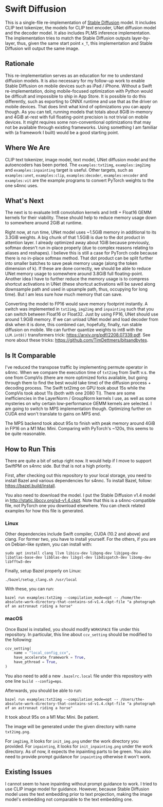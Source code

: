 # Swift Diffusion

This is a single-file re-implementation of [Stable Diffusion](https://github.com/CompVis/stable-diffusion) model. It includes CLIP text tokenizer, the models for CLIP text encoder, UNet diffusion model and the decoder model. It also includes PLMS inference implementation. The implementation tries to match the Stable Diffusion outputs layer-by-layer, thus, given the same start point `x_T`, this implementation and Stable Diffusion will output the same image.

## Rationale

This re-implementation serves as an education for me to understand diffusion models. It is also necessary for my follow-up work to enable Stable Diffusion on mobile devices such as iPad / iPhone. Without a Swift re-implementation, doing mobile-focused optimization with Python would be difficult and impossible to ship in App Store. It is possible to do this differently, such as exporting to ONNX runtime and use that as the driver on mobile devices. That does limit what kind of optimizations you can apply though. As you can tell, running models that totals about 8GiB in-memory and 4GiB at-rest with full floating-point precision is not trivial on mobile devices. It might requires some non-conventional optimizations that may not be available through existing frameworks. Using something I am familiar with (a framework I built) would be a good starting point.

## Where We Are

CLIP text tokenizer, image model, text model, UNet diffusion model and the autoencoders has been ported. The `examples:txt2img`, `examples:img2img` and `examples:inpainting` target is useful. Other targets, such as `examples:unet`, `examples:clip`, `examples:decoder`, `examples:encoder` and `examples:vit` are the example programs to convert PyTorch weights to the one s4nnc uses.

## What's Next

The next is to evaluate Int8 convolution kernels and Int8 + Float16 GEMM kernels for their viability. These should help to reduce memory usage down to somewhere around 2GiB at runtime.

Right now, at run time, UNet model uses ~1.5GiB memory in additional to its 3.3GiB weights. A big chunk of that 1.5GiB is due to the dot product in attention layer. I already optimized away about 1GiB because previously, softmax doesn't run in-place properly (due to complex reasons relating to aliases and reshapes). I believe this is still a case for PyTorch code because there is no in-place softmax method. That dot product can be split further into smaller batches to save peak memory usage (along the token dimension of k). If these are done correctly, we should be able to reduce UNet memory usage to somewhere around 3.8GiB full floating-point. Another idea I have to further reduce the memory usage is to compress shortcut activations in UNet (these shortcut activations will be saved along downsample path and used in upsample path, thus, occupying for long time). But I am less sure how much memory that can save.

Converting the model to FP16 would save memory footprint instantly. A switch was implemented in `txt2img`, `img2img` and `inpainting` such that you can switch between Float16 or Float32. Just by using FP16, UNet should use around 1.9GiB memory. If we can unload UNet model and load decoder from disk when it is done, this combined can, hopefully, finally, run stable diffusion on mobile. We can further quantize weights to int8 with the `LLM.int8()` transformers trick: https://arxiv.org/pdf/2208.07339.pdf. See more about these tricks: https://github.com/TimDettmers/bitsandbytes.

## Is It Comparable

I've reduced the transpose traffic by implementing permute operator in s4nnc. When we compare the execution time of `txt2img` from Swift v.s. the one from CompVis (there are more optimized forks available, but going through them to find the best would take time) of the diffusion process + decoding process. The Swift txt2img on GPU took about 15s while the CompVis took about 11s (both with one 2080 Ti). There are some inefficiencies in the LayerNorm / GroupNorm kernels I use, as well as some mysteries on why certain low-performance GEMM kernels are selected. I am going to switch to MPS implementation though. Optimizing further on CUDA end won't translate to gains on MPS end.

The MPS backend took about 95s to finish with peak memory around 4GiB in FP16 on a M1 Mac Mini. Comparing with PyTorch's ~120s, this seems to be quite reasonable.

## How to Run This

There are quite a bit of setup right now. It would help if I move to support SwiftPM on s4nnc side. But that is not a high priority.

First, after checking out this repository to your local storage, you need to install Bazel and various dependencies for s4nnc. To install Bazel, follow: https://bazel.build/install.

You also need to download the model. I put the Stable Diffusion v1.4 model in http://static.libccv.org/sd-v1.4.ckpt. Note that this is a s4nnc-compatible file, not PyTorch one you download elsewhere. You can check related examples for how this file is generated.

### Linux

Other dependencies include Swift compiler, CUDA (10.2 and above) and clang. For former two, you have to install yourself. For the others, if you are on Debian-like system, you can install with:

```
sudo apt install clang llvm libicu-dev libpng-dev libjpeg-dev libatlas-base-dev libblas-dev libgsl-dev libdispatch-dev libomp-dev libfftw3-dev
```

Finally, setup Bazel properly on Linux:

```
./bazel/setup_clang.sh /usr/local
```

With these, you can run:

```
bazel run examples:txt2img --compilation_mode=opt -- /home/the-absolute-work-directory-that-contains-sd-v1.4.ckpt-file "a photograph of an astronaut riding a horse"
```

### macOS

Once Bazel is installed, you should modify `WORKSPACE` file under this repository. In particular, this line about `ccv_setting` should be modified to the following:

```python
ccv_setting(
    name = "local_config_ccv",
    have_accelerate_framework = True,
    have_pthread = True,
)
```

You also need to add a new `.bazelrc.local` file under this repository with one line `build --config=mps`.

Afterwards, you should be able to run:

```
bazel run examples:txt2img --compilation_mode=opt -- /Users/the-absolute-work-directory-that-contains-sd-v1.4.ckpt-file "a photograph of an astronaut riding a horse"
```

It took about 95s on a M1 Mac Mini. Be patient.

The image will be generated under the given directory with name `txt2img.png`.

For `img2img`, it looks for `init_img.png` under the work directory you provided. For `inpainting`, it looks for `init_inpainting.png` under the work directory. As of now, it expects the inpainting parts to be green. You also need to provide prompt guidance for `inpainting` otherwise it won't work.

## Existing Issues

I cannot seem to have inpainting without prompt guidance to work. I tried to use CLIP image model for guidance. However, because Stable Diffusion model uses the text embedding prior to text projection, making the image model's embedding not comparable to the text embedding one.

